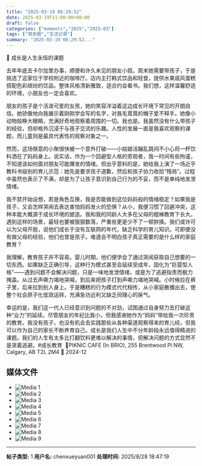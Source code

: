 ```yaml
---
title: "2025-03-19 08:29:52"
date: 2025-03-19T11:00:00+08:00
draft: false
categories: ["moments","2025","2025-03"]
tags: ["朋友圈","生活记录"]
summary: "2025-03-19 08:29:52..."
---
```


🍭 成长是人生永恒的课题

去年年底去卡尔加里办事，顺便和许久未见的朋友小叙。周末她需要带孩子，于是挑选了这家位于学校附近的咖啡厅。店内主打韩式饮品和轻食，提供水果戚风蛋糕搭配色彩缤纷的饮品。整体风格清新雅致，适合约会看书。我们想，这样温馨舒适的环境，小朋友也一定会喜欢。

朋友的孩子是个活泼可爱的女孩，她的笑容洋溢着这边成长环境下常见的开朗自信。她骄傲地向我展示着刚刚学会写的名字，对我毛茸茸的帽子爱不释手。她像小动物般睁大眼睛，充满好奇地观察着周围的一切。我也是。我虽然没有什么带孩子的经验，但却格外沉浸于与孩子交流的乐趣。人性的发展一直是我喜欢观察的课题，而儿童则是最具代表性的观察对象之一。

然而，这场惬意的小聚很快被一个意外打破——小姑娘活蹦乱跳间不小心将一杯饮料洒在了妈妈身上。说实话，作为一个回避型人格的旁观者，我一时间有些拘谨，不知道该如何面对朋友可能爆发的情绪。但出乎意料的是，她给我上演了一场近乎教科书级别的育儿示范：她先是要求孩子道歉，然后和孩子协力收拾“残局”。过程中虽然也表示了不满，却是为了让孩子意识到自己行为的不妥，而不是单纯地发泄情绪。

我不禁开始设想，若是角色互换，我是否能做到这位妈妈般的情绪稳定？如果我是孩子，又会怎样哭闹去表达害怕妈妈发火的恐惧？从小，我便习惯了回避冲突，这种本能大概源于成长环境的塑造。我和我的同龄人大多在父母的棍棒教育下长大。遇到这样的场景，最轻也要被狠狠数落，严重些更是少不了一顿胖揍。我们或许可以为父母开脱，说他们成长于没有互联网的年代，缺乏科学的育儿知识。可即便没有做父母的经验，他们也曾是孩子。难道会不明白孩子真正需要的是什么样的家庭教育？

我理解，教育孩子并不容易。婴儿时期，他们便学会了通过哭闹获取自己想要的一切东西。如果缺乏正确引导，这种行为模式甚至会延续至成年，固化为“巨婴型人格”——遇到问题不会解决问题，只是一味地发泄情绪，或是为了逃避指责而极力掩盖。从过去声嘶力竭地哭喊，到后来把孩子打到声嘶力竭地哭喊。小时候拉在裤子里，后来拉到别人身上。于是糟糕的行为模式代代相传，从小家庭散播出去，使整个社会原子化低效运转，充满急功近利又缺乏同理心的戾气。

幸运的是，我们这一代人已经意识到问题的不对劲，试图通过自身努力去打破这种“业力”的延续。尽管朋友的年纪比我小，但我感谢她作为“妈妈”带给我一次珍贵的教育。我没有孩子，也没有机会去实践那些从各种渠道观察得来的育儿经，但我可以作为自己的家长不断养育自己。成长是我们人生中不分年龄段永远值得精进的课题。我们的人生有太多比打翻饮料更难以解决的事情，但解决问题的方式显然不是哭着逃避。
​
​#成长教育
​
​📍PIKNIC CAFE (In BRIO), 255 Brentwood Pl NW, Calgary, AB T2L 2M4
📅 2024-12

## 媒体文件

- ![Media 1](/Moments/photos/2025-03-19/202503190829520.jpg)
- ![Media 2](/Moments/photos/2025-03-19/202503190829521.jpg)
- ![Media 3](/Moments/photos/2025-03-19/202503190829522.jpg)
- ![Media 4](/Moments/photos/2025-03-19/202503190829523.jpg)
- ![Media 5](/Moments/photos/2025-03-19/202503190829524.jpg)
- ![Media 6](/Moments/photos/2025-03-19/202503190829525.jpg)
- ![Media 7](/Moments/photos/2025-03-19/202503190829526.jpg)
- ![Media 8](/Moments/photos/2025-03-19/202503190829527.jpg)
- ![Media 9](/Moments/photos/2025-03-19/202503190829528.jpg)

---

**帖子类型:** 1
**用户名:** chenxueyuan001
**处理时间:** 2025/8/28 18:47:19